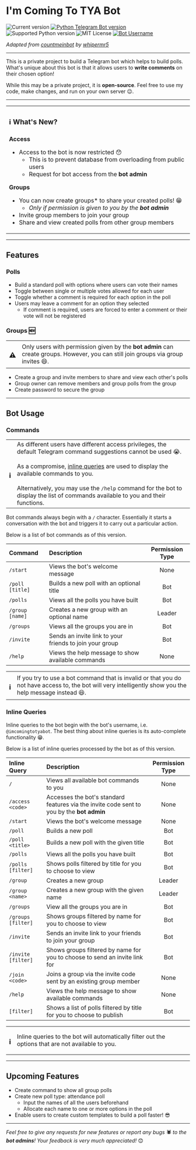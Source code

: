 # I'm Coming To TYA Bot
![Current version](https://img.shields.io/badge/version-v1.1-blue)
<a href="https://github.com/python-telegram-bot/python-telegram-bot">![Python Telegram Bot version](https://img.shields.io/badge/python--telegram--bot-v13.7-teal)</a>
![Supported Python version](https://img.shields.io/badge/python-3.6%20%7C%203.7%20%7C%203.8%20%7C%203.9-teal?logo=python&logoColor=yellow)
![MIT License](https://img.shields.io/badge/license-MIT-orange)
<a href="https://t.me/imcomingtotyabot">![Bot Username](https://img.shields.io/badge/username-@imcomingtotyabot-blue?logo=telegram)</a>

_Adapted from [countmeinbot](https://github.com/whipermr5/countmeinbot) by [whipermr5](https://github.com/whipermr5/)_

---

This is a private project to build a Telegram bot which helps to build polls.
What's unique about this bot is that it allows users to **write comments** on their chosen option!

While this may be a private project, it is **open-source**. 
Feel free to use my code, make changes, and run on your own server 😉.

---

<table>
  <tbody>
    <tr align="left">
      <th><h3>ℹ What's New?</h3></th>
    </tr>
    <tr>
      <td>
        <b>Access</b>
        <ul>
          <li>Access to the bot is now restricted 😯
            <ul>
              <li>This is to prevent database from overloading from public users</li>
              <li>Request for bot access from the <b>bot admin</b></li>
            </ul>
          </li>
        </ul>
        <b>Groups</b>
        <ul>
          <li>You can now create groups* to share your created polls! 😁
            <ul>
              <li><i>Only if permission is given to you by the <b>bot admin</b></i></li>
            </ul>
          </li>
          <li>Invite group members to join your group</li>
          <li>Share and view created polls from other group members</li>
        </ul>
      </td>
    </tr>
  </tbody>
</table>

---

## Features

### Polls
- Build a standard poll with options where users can vote their names
- Toggle between single or multiple votes allowed for each user
- Toggle whether a comment is required for each option in the poll
- Users may leave a comment for an option they selected
  - If comment is required, users are forced to enter a comment or their vote will not be registered

### Groups 🆕
<table>
  <tr>
    <td><h3>⚠</h3></td>
    <td>
      Only users with permission given by the <b>bot admin</b> can create groups. 
      However, you can still join groups via group invites 😄.
    </td>
  </tr>
</table>

- Create a group and invite members to share and view each other's polls
- Group owner can remove members and group polls from the group
- Create password to secure the group

---

## Bot Usage

### Commands
<table>
  <tr>
    <td><h3>ℹ</h3></td>
    <td>
      As different users have different access privileges, the default Telegram command
      suggestions cannot be used 😭.
      <br><br>
      As a compromise, <a href="#inline-queries">inline queries</a> are used to 
      display the available commands to you. 
      <br><br>
      Alternatively, you may use the <code>/help</code> command for the bot to display 
      the list of commands available to you and their functions.
    </td>
  </tr>
</table>

Bot commands always begin with a `/` character.
Essentially it starts a conversation with the bot and triggers it to carry out a
particular action.
  
Below is a list of bot commands as of this version.

| Command         | Description                                             | Permission Type |
|:----------------|:--------------------------------------------------------|:---------------:|
| `/start`        | Views the bot's welcome message                         |      None       |
| `/poll [title]` | Builds a new poll with an optional title                |       Bot       |
| `/polls`        | Views all the polls you have built                      |       Bot       |
| `/group [name]` | Creates a new group with an optional name               |     Leader      |
| `/groups`       | Views all the groups you are in                         |       Bot       |
| `/invite`       | Sends an invite link to your friends to join your group |       Bot       |
| `/help`         | Views the help message to show available commands       |      None       |

<table>
  <tr>
    <td><h3>ℹ</h3></td>
    <td>
      If you try to use a bot command that is invalid or that you do not have access to, 
      the bot will very intelligently show you the help message instead 😆.
    </td>
  </tr>
</table>

### Inline Queries
Inline queries to the bot begin with the bot's username, i.e. `@imcomingtotyabot`. The 
best thing about inline queries is its auto-complete functionality 😁.
  
Below is a list of inline queries processed by the bot as of this version.

| Inline Query       | Description                                                                               | Permission Type |
|:-------------------|:------------------------------------------------------------------------------------------|:---------------:|
| `/`                | Views all available bot commands to you                                                   |      None       |
| `/access <code>`   | Accesses the bot's standard features via the invite code sent to you by the **bot admin** |      None       |
| `/start`           | Views the bot's welcome message                                                           |      None       |
| `/poll`            | Builds a new poll                                                                         |       Bot       |
| `/poll <title>`    | Builds a new poll with the given title                                                    |       Bot       |
| `/polls`           | Views all the polls you have built                                                        |       Bot       |
| `/polls [filter]`  | Shows polls filtered by title for you to choose to view                                   |       Bot       |
| `/group`           | Creates a new group                                                                       |     Leader      |
| `/group <name>`    | Creates a new group with the given name                                                   |     Leader      |
| `/groups`          | View all the groups you are in                                                            |       Bot       |
| `/groups [filter]` | Shows groups filtered by name for you to choose to view                                   |       Bot       |
| `/invite`          | Sends an invite link to your friends to join your group                                   |       Bot       |
| `/invite [filter]` | Shows groups filtered by name for you to choose to send an invite link for                |       Bot       |
| `/join <code>`     | Joins a group via the invite code sent by an existing group member                        |      None       |
| `/help`            | Views the help message to show available commands                                         |      None       |
| `[filter]`         | Shows a list of polls filtered by title for you to choose to publish                      |       Bot       |

<table>
  <tr>
    <td><h3>ℹ</h3></td>
    <td>
      Inline queries to the bot will automatically filter out the options that are not
      available to you.
    </td>
  </tr>
</table>

---

## Upcoming Features
- Create command to show all group polls
- Create new poll type: attendance poll
  - Input the names of all the users beforehand
  - Allocate each name to one or more options in the poll
- Enable users to create custom templates to build a poll faster! 😎

---

*Feel free to give any requests for new features or report any bugs* 🕷 *to the 
**bot admins**!* 
*Your feedback is very much appreciated!* 😊

